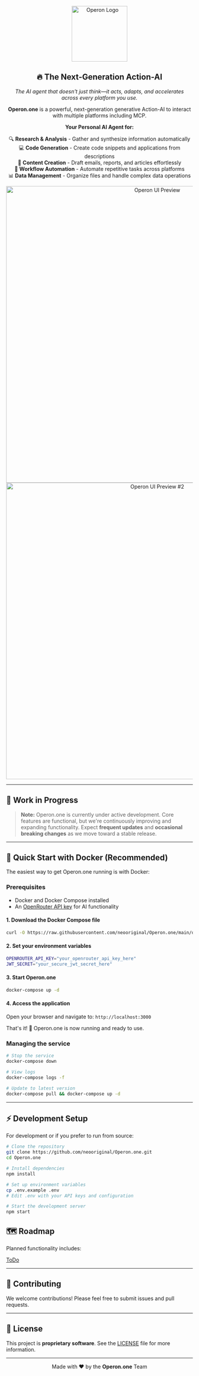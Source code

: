 <p align="center">
  <img src="https://github.com/user-attachments/assets/dab2bc2d-bc0d-4122-a68a-a6a770dc0b8a" alt="Operon Logo" width="150"/>
</p> 

<h2 align="center">🔥 The Next-Generation Action-AI</h2>

<p align="center">
  <em>The AI agent that doesn't just think—it acts, adapts, and accelerates across every platform you use.</em>
</p>

<p align="center">
  <strong>Operon.one</strong> is a powerful, next-generation generative Action-AI to interact with multiple platforms including MCP.
</p>

<p align="center">
  <strong>Your Personal AI Agent for:</strong>
</p>

<p align="center">
  🔍 <strong>Research & Analysis</strong> - Gather and synthesize information automatically<br>
  💻 <strong>Code Generation</strong> - Create code snippets and applications from descriptions<br>
  📝 <strong>Content Creation</strong> - Draft emails, reports, and articles effortlessly<br>
  🔄 <strong>Workflow Automation</strong> - Automate repetitive tasks across platforms<br>
  📊 <strong>Data Management</strong> - Organize files and handle complex data operations
</p>

<p align="center">
  <img src="https://github.com/user-attachments/assets/c5b1cb77-f0f6-4eed-8116-b9fe64b48cc1" alt="Operon UI Preview" width="800"/>
  <img src="https://github.com/user-attachments/assets/ee6169f5-85b5-431c-942d-0e669f2824ff" alt="Operon UI Preview #2" width="800"/>
</p>

---

## 🚧 Work in Progress

> **Note:** Operon.one is currently under active development.
> Core features are functional, but we're continuously improving and expanding functionality.
> Expect **frequent updates** and **occasional breaking changes** as we move toward a stable release.

---

## 🚀 Quick Start with Docker (Recommended)

The easiest way to get Operon.one running is with Docker:

### Prerequisites
- Docker and Docker Compose installed
- An [OpenRouter API key](https://openrouter.ai/) for AI functionality

#### 1. Download the Docker Compose file
```bash
curl -O https://raw.githubusercontent.com/neooriginal/Operon.one/main/docker-compose.yml
```

#### 2. Set your environment variables
```bash
OPENROUTER_API_KEY="your_openrouter_api_key_here"
JWT_SECRET="your_secure_jwt_secret_here"
```

#### 3. Start Operon.one
```bash
docker-compose up -d
```

#### 4. Access the application
Open your browser and navigate to: `http://localhost:3000`

That's it! 🎉 Operon.one is now running and ready to use.

### Managing the service
```bash
# Stop the service
docker-compose down

# View logs
docker-compose logs -f

# Update to latest version
docker-compose pull && docker-compose up -d
```

---

## ⚡ Development Setup

For development or if you prefer to run from source:

```bash
# Clone the repository
git clone https://github.com/neooriginal/Operon.one.git
cd Operon.one

# Install dependencies
npm install

# Set up environment variables
cp .env.example .env
# Edit .env with your API keys and configuration

# Start the development server
npm start
```

## 🗺️ Roadmap

Planned functionality includes:

[ToDo](todo.MD)

---

## 🤝 Contributing

We welcome contributions! Please feel free to submit issues and pull requests.

---

## 📜 License

This project is **proprietary software**.
See the [LICENSE](LICENSE) file for more information.

---

<p align="center">
  Made with ❤️ by the <strong>Operon.one</strong> Team
</p>
